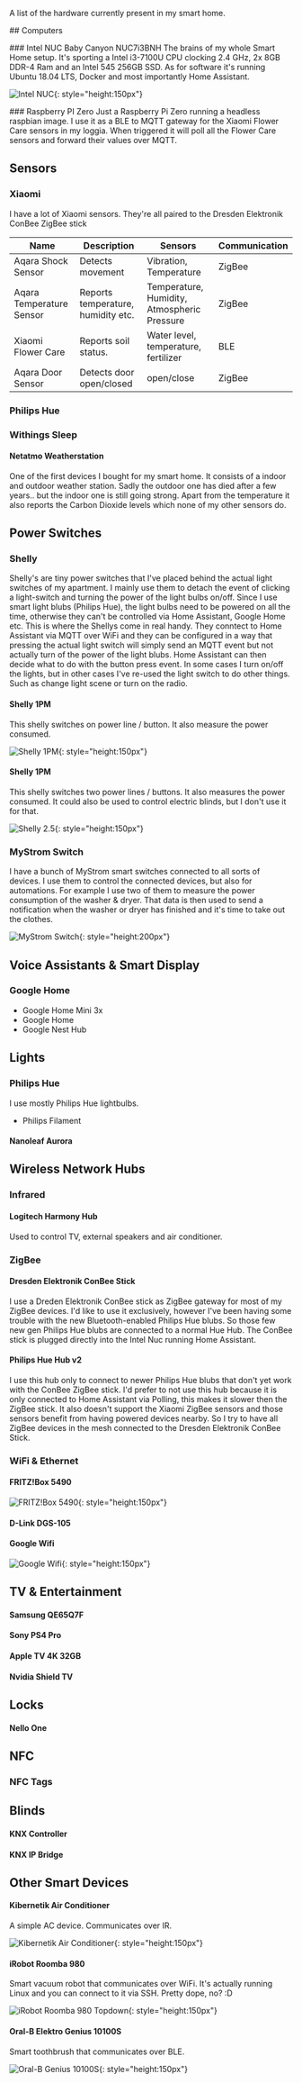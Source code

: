 
A list of the hardware currently present in my smart home.

## Computers

### Intel NUC Baby Canyon NUC7i3BNH
The brains of my whole Smart Home setup. It's sporting a Intel i3-7100U CPU clocking 2.4 GHz, 2x 8GB DDR-4 Ram and an Intel 545 256GB SSD.
As for software it's running Ubuntu 18.04 LTS, Docker and most importantly Home Assistant.

![Intel NUC](intel-nuc.webp){: style="height:150px"}

### Raspberry PI Zero
Just a Raspberry Pi Zero running a headless raspbian image. I use it as a BLE to MQTT gateway for the Xiaomi Flower Care sensors in my loggia. When triggered it will poll all the Flower Care sensors and forward their values over MQTT.

## Sensors

### Xiaomi
I have a lot of Xiaomi sensors. They're all paired to the Dresden Elektronik ConBee ZigBee stick

| Name                     | Description                        | Sensors                                      | Communication |
|--------------------------|------------------------------------|----------------------------------------------|---------------|
| Aqara Shock Sensor       | Detects movement                   | Vibration, Temperature                       | ZigBee        |
| Aqara Temperature Sensor | Reports temperature, humidity etc. | Temperature, Humidity, Atmospheric Pressure  | ZigBee        |
| Xiaomi Flower Care       | Reports soil status.               | Water level, temperature, fertilizer         | BLE           |
| Aqara Door Sensor        | Detects door open/closed           | open/close                                   | ZigBee        |

### Philips Hue

### Withings Sleep


#### Netatmo Weatherstation
One of the first devices I bought for my smart home. It consists of a indoor and outdoor weather station. Sadly the outdoor one has died after a few years.. but the indoor one is still going strong. Apart from the temperature it also reports the Carbon Dioxide levels which none of my other sensors do.

## Power Switches

### Shelly
Shelly's are tiny power switches that I've placed behind the actual light switches of my apartment. I mainly use them to detach the event of clicking a light-switch and turning the power of the light bulbs on/off. Since I use smart light blubs (Philips Hue), the light bulbs need to be powered on all the time, otherwise they can't be controlled via Home Assistant, Google Home etc. This is where the Shellys come in real handy. They conntect to Home Assistant via MQTT over WiFi and they can be configured in a way that pressing the actual light switch will simply send an MQTT event but not actually turn of the power of the light blubs. Home Assistant can then decide what to do with the button press event. In some cases I turn on/off the lights, but in other cases I've re-used the light switch to do other things. Such as change light scene or turn on the radio.

#### Shelly 1PM
This shelly switches on power line / button. It also measure the power consumed.

![Shelly 1PM](shelly_1pm.jpg){: style="height:150px"}

#### Shelly 1PM
This shelly switches two power lines / buttons. It also measures the power consumed. It could also be used to control electric blinds, but I don't use it for that.

![Shelly 2.5](shelly_25.jpg){: style="height:150px"}

### MyStrom Switch
I have a bunch of MyStrom smart switches connected to all sorts of devices. I use them to control the connected devices, but also for automations. For example I use two of them to measure the power consumption of the washer & dryer. That data is then used to send a notification when the washer or dryer has finished and it's time to take out the clothes.

![MyStrom Switch](myStrom-Switch.jpg){: style="height:200px"}

## Voice Assistants & Smart Display

### Google Home

- Google Home Mini 3x
- Google Home
- Google Nest Hub

## Lights

### Philips Hue
I use mostly Philips Hue lightbulbs.

- Philips Filament

#### Nanoleaf Aurora

## Wireless Network Hubs

### Infrared

#### Logitech Harmony Hub
Used to control TV, external speakers and air conditioner.

### ZigBee

#### Dresden Elektronik ConBee Stick
I use a Dreden Elektronik ConBee stick as ZigBee gateway for most of my ZigBee devices. I'd like to use it exclusively, however I've been having some trouble with the new Bluetooth-enabled Philips Hue blubs. So those few new gen Philips Hue blubs are connected to a normal Hue Hub. The ConBee stick is plugged directly into the Intel Nuc running Home Assistant.

#### Philips Hue Hub v2
I use this hub only to connect to newer Philips Hue blubs that don't yet work with the ConBee ZigBee stick. I'd prefer to not use this hub because it is only connected to Home Assistant via Polling, this makes it slower then the ZigBee stick. It also doesn't support the Xiaomi ZigBee sensors and those sensors benefit from having powered devices nearby. So I try to have all ZigBee devices in the mesh connected to the Dresden Elektronik ConBee Stick.

### WiFi & Ethernet

#### FRITZ!Box 5490
![FRITZ!Box 5490](fritzbox5490.jpg){: style="height:150px"}

#### D-Link DGS-105

#### Google Wifi
![Google Wifi](google_wifi.jpg){: style="height:150px"}

## TV & Entertainment

#### Samsung QE65Q7F

#### Sony PS4 Pro

#### Apple TV 4K 32GB

#### Nvidia Shield TV

## Locks

#### Nello One

## NFC

### NFC Tags

## Blinds

#### KNX Controller

#### KNX IP Bridge

## Other Smart Devices

#### Kibernetik Air Conditioner
A simple AC device. Communicates over IR.

![Kibernetik Air Conditioner](kibernetik-klimageraet-mk-light-001.xxl3.jpg){: style="height:150px"}

#### iRobot Roomba 980
Smart vacuum robot that communicates over WiFi. It's actually running Linux and you can connect to it via SSH. Pretty dope, no? :D

![iRobot Roomba 980 Topdown](roomba_980.webp){: style="height:150px"}

#### Oral-B Elektro Genius 10100S
Smart toothbrush that communicates over BLE.

![Oral-B Genius 10100S](oral_b_genius_10100S.jpg){: style="height:150px"}